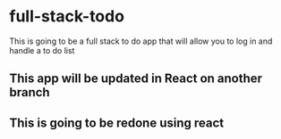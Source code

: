# full-stack-todo
This is going to be a full stack to do app that will allow you to log in and handle a to do list

## This app will be updated in React on another branch
## This is going to be redone using react
